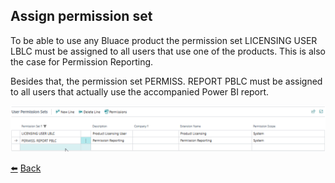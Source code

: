 ## Assign permission set
To be able to use any Bluace product the permission set LICENSING USER LBLC must be assigned to all users that use one of the products.
This is also the case for Permission Reporting.

Besides that, the permission set PERMISS. REPORT PBLC must be assigned to all users that actually use the accompanied Power BI report.

![User Permission Sets](../images/assign-permissionsets/user-permission-sets.png)

[:arrow_left:](../README.md) [Back](../README.md)
